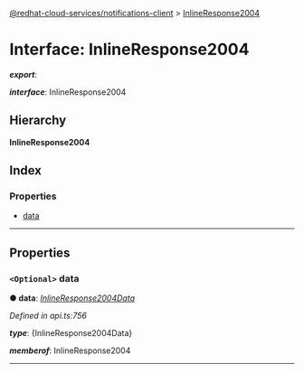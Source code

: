 [@redhat-cloud-services/notifications-client](../README.md) > [InlineResponse2004](../interfaces/inlineresponse2004.md)

# Interface: InlineResponse2004

*__export__*: 

*__interface__*: InlineResponse2004

## Hierarchy

**InlineResponse2004**

## Index

### Properties

* [data](inlineresponse2004.md#data)

---

## Properties

<a id="data"></a>

### `<Optional>` data

**● data**: *[InlineResponse2004Data](../modules/inlineresponse2004data.md)*

*Defined in api.ts:756*

*__type__*: {InlineResponse2004Data}

*__memberof__*: InlineResponse2004

___

